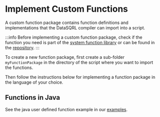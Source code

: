 
# Implement Custom Functions

A custom function package contains function definitions and implementations that the DataSQRL compiler can import into a script.

:::info
Before implementing a custom function package, check if the function you need is part of the [system function library](/docs/category/sqrl-functions) or can be found in the [repository](https://dev.datasqrl.com).
:::

To create a new function package, first create a sub-folder `myFunctionPackage` in the directory of the script where you want to import the functions. 

Then follow the instructions below for implementing a function package in the language of your choice.

## Functions in Java

See the java user defined function example in our [examples](https://github.com/DataSQRL/datasqrl-examples/tree/main/user-defined-function).
